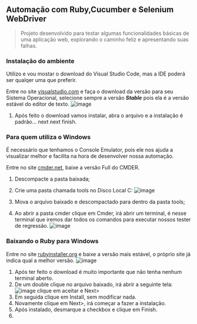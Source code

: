 ## Automação com Ruby,Cucumber e Selenium WebDriver

> Projeto desenvolvido para testar algumas funcionalidades básicas de uma aplicação web, explorando o caminho feliz e 
apresentando suas falhas.

### Instalação do ambiente

Utilizo e vou mostar o download do Visual Studio Code, mas a IDE poderá ser qualqer uma que preferir.

Entre no site [visualstudio.com](https://code.visualstudio.com/) e faça o download da versão para seu Sistema Operacional, selecione
sempre a versão **_Stable_** pois ela é a versão estável do editor de texto.
![image](https://user-images.githubusercontent.com/30832888/63362899-f7904680-c348-11e9-93f8-bd3ae4bb3b2d.png)


1. Após feito o download vamos instalar, abra o arquivo e a instalação é padrão... next next finish.

### Para quem utiliza o Windows

É necessário que tenhamos o Console Emulator, pois ele nos ajuda a visualizar melhor e facilita na hora de desenvolver nossa automação.

Entre no site [cmder.net](https://cmder.net/), baixe a versão Full do CMDER.

1. Descompacte a pasta baixada;
2. Crie uma pasta chamada tools no Disco Local C:
![image](https://user-images.githubusercontent.com/30832888/63368382-27911700-c354-11e9-87a6-d7afa99cda06.png)

3. Mova o arquivo baixado e descompactado para dentro da pasta tools;
4. Ao abrir a pasta cmder clique em Cmder, irá abrir um terminal, é nesse terminal que iremos dar todos os comandos para executar nossos tester de regressão.
![image](https://user-images.githubusercontent.com/30832888/63367046-5ce83580-c351-11e9-9770-bd009780ab13.png)

### Baixando o Ruby para Windows

Entre no site [rubyinstaller.org](https://rubyinstaller.org/downloads/) e baixe a versão mais estável, o próprio site já indica qual a melhor versão. 
![image](https://user-images.githubusercontent.com/30832888/63367665-bd2ba700-c352-11e9-8d31-b5f4262f7a8b.png)

1. Após ter feito o download é muito importante que não tenha nenhum terminal aberto.
2. De um double clique no arquivo baixado, irá abrir a seguinte tela:
![image](https://user-images.githubusercontent.com/30832888/63369102-a63a8400-c355-11e9-9a7e-ed345ebbdf4c.png)
clique em aceitar e Next>
3. Em seguida clique em Install, sem modificar nada.
4. Novamente clique em Next>, irá começar a fazer a instalação.
5. Após instalado, desmarque a checkbox e clique em Finish.
6. 
